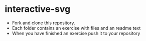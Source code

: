# interactive-svg
* Fork and clone this repository.
* Each folder contains an exercise with files and an readme text
* When you have finished an exercise push it to your repository
